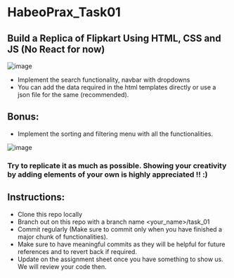 # HabeoPrax_Task01
## Build a Replica of Flipkart Using HTML, CSS and JS (No React for now)

![image](https://github.com/user-attachments/assets/bc0a3984-e5c1-4b7c-9188-b2f6852b19cd)

- Implement the search functionality, navbar with dropdowns
- You can add the data required in the html templates directly or use a json file for the same (recommended).

## Bonus:
- Implement the sorting and filtering menu with all the functionalities.

![image](https://github.com/user-attachments/assets/1ab60c86-fcd8-4d74-b7fb-b9d79dab3783)

### Try to replicate it as much as possible. Showing your creativity by adding elements of your own is highly appreciated !! :) 

## Instructions:
- Clone this repo locally
- Branch out on this repo with a branch name <your_name>/task_01
- Commit regularly (Make sure to commit only when you have finished a major chunk of functionalities).
- Make sure to have meaningful commits as they will be helpful for future references and to revert back if required.
- Update on the assignment sheet once you have something to show us. We will review your code then.
